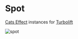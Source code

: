 
# Spot

[Cats Effect](https://github.com/typelevel/cats-effect) instances for [Turbolift](https://github.com/marcinzh/turbolift)

![spot](https://github.com/marcinzh/spot/assets/29376956/073cf951-35bc-4002-818b-2e0ed1eaec78)


